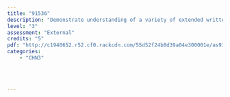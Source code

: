 ```yaml
---
title: "91536"
description: "Demonstrate understanding of a variety of extended written/visual Chinese texts"
level: "3"
assessment: "External"
credits: "5"
pdf: "http://c1940652.r52.cf0.rackcdn.com/55d52f24b8d39a04e300001e/as91536.pdf"
categories:
    - "CHN3"
    
    
    
    
---
```

